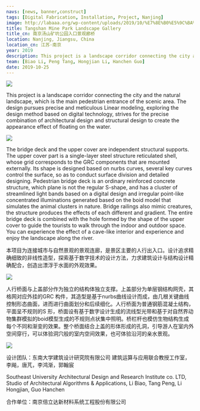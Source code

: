 ```yaml
---
navs: [news, banner,construct]
tags: [Digital Fabrication, Installation, Project, Nanjing]
image: http://labaaa.org/wp-content/uploads/2019/10/%E7%8E%B0%E5%9C%BA%E7%85%A7%E7%89%873.jpg
title: Tangshan Mine Park Landscape Gallery
title_cn: 南京汤山矿坑公园入口景观廊桥
location: Nanjing, Jiangsu, China
location_cn: 江苏·南京
year: 2019
description: This project is a landscape corridor connecting the city and the natural landscape, which is the main pedestrian entrance of the scenic area. 
team: [Biao Li, Peng Tang, Hongjian Li, Hanchen Guo]
date: 2019-10-25
---
```


<!-- # Tangshan Mine Park Landscape Gallery -->
![](http://labaaa.org/wp-content/uploads/2019/10/%E7%8E%B0%E5%9C%BA%E7%85%A7%E7%89%872.jpg)

This project is a landscape corridor connecting the city and the natural landscape, which is the main pedestrian entrance of the scenic area. The design pursues precise and meticulous Linear modeling, exploring the design method based on digital technology, strives for the precise combination of architectural design and structural design to create the appearance effect of floating on the water.

![](http://labaaa.org/wp-content/uploads/2019/10/bridge1.jpg)

The bridge deck and the upper cover are independent structural supports. The upper cover part is a single-layer steel structure reticulated shell, whose grid corresponds to the GRC components that are mounted externally. Its shape is designed based on nurbs curves, several key curves control the surface, so as to conduct surface division and detailed designing. Pedestrian bridge deck is an ordinary reinforced concrete structure, which plane is not the regular S-shape, and has a cluster of streamlined light bands based on a digital design and irregular point-like concentrated illuminations generated based on the boid model that simulates the animal clusters in nature. Bridge railings also mimic creatures, the structure produces the effects of each different and gradient. The entire bridge deck is combined with the hole formed by the shape of the upper cover to guide the tourists to walk through the indoor and outdoor space. You can experience the effect of a cave-like interior and experience and enjoy the landscape along the river.

本项目为连接城市与自然景观的景观连廊，是景区主要的人行出入口。设计追求精确细致的非线性造型，探索基于数字技术的设计方法，力求建筑设计与结构设计精确配合，创造出漂浮于水面的外观效果。

![](http://labaaa.org/wp-content/uploads/2019/10/%E7%8E%B0%E5%9C%BA%E7%85%A7%E7%89%873.jpg)

人行桥面与上盖部分作为独立的结构体独立支撑。上盖部分为单层钢结构网壳，其格网对应外挂的GRC 构件，其造型是基于nurbs曲线设计而成，由几根关键曲线控制形态曲面，进而进行曲面划分和后续细化。人行桥面为普通钢筋混凝土结构，平面呈不规则的S 形，桥面设有基于数字设计生成的流线型光带和基于对自然界动物集群模拟的boid模型生成的不规则点状集中照明。桥栏杆也模仿生物结构生成每个不同和渐变的效果。整个桥面结合上盖的形体形成的孔洞，引导游人在室内外空间穿行，可以体验洞穴般的室内空间效果，也可体验沿河的亲水景观。

![](http://labaaa.org/wp-content/uploads/2019/10/%E7%8E%B0%E5%9C%BA%E7%85%A7%E7%89%871.jpg)

设计团队：东南大学建筑设计研究院有限公司 建筑运算与应用联合教授工作室，李飚，唐芃，李鸿渐，郭翰宸

Southeast University Architectural Design and Research Institute co. LTD, Studio of Architectural Algorithms & Applications, Li Biao, Tang Peng, Li Hongjian, Guo Hanchen

合作单位：南京倍立达新材料系统工程股份有限公司
